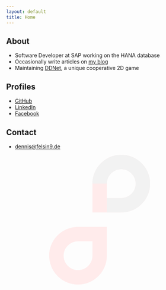 ```yaml
---
layout: default
title: Home
---
```

## About

- Software Developer at SAP working on the HANA database
- Occasionally write articles on [my blog](https://hookrace.net/)
- Maintaining [DDNet](https://ddnet.tw/), a unique cooperative 2D game

## Profiles

- [GitHub](https://github.com/def-)
- [LinkedIn](https://www.linkedin.com/in/defelsing)
- [Facebook](https://www.facebook.com/defelsing)

## Contact

- [dennis@felsin9.de](mailto:dennis@felsin9.de)

<div style="text-align:center"><svg xmlns="http://www.w3.org/2000/svg" version="1" height="350" width="272.222"><g><path d="M194.5 0c-42.946 0-77.8 34.854-77.8 77.8v77.8h77.8c42.946 0 77.8-34.854 77.8-77.8s-34.854-77.8-77.8-77.8zm0 38.9c21.473 0 38.9 17.427 38.9 38.9s-17.427 38.9-38.9 38.9h-38.9v-38.9c0-21.473 17.427-38.9 38.9-38.9z" fill="#ffebeb"/><path d="M77.8 350.1c42.946 0 77.8-34.854 77.8-77.8v-77.8h-77.8c-42.946 0-77.8 34.854-77.8 77.8s34.854 77.8 77.8 77.8zm0-38.9c-21.473 0-38.9-17.427-38.9-38.9s17.427-38.9 38.9-38.9h38.9v38.9c0 21.473-17.427 38.9-38.9 38.9z" fill="#ffebeb"/><path d="M194.5 0c-42.918 0-77.755 34.811-77.798 77.719h38.897v77.881h38.902c42.946 0 77.8-34.854 77.8-77.8s-34.854-77.8-77.8-77.8zm0 38.9c21.473 0 38.9 17.427 38.9 38.9s-17.427 38.9-38.9 38.9h-38.9v-38.9c0-21.473 17.427-38.9 38.9-38.9z" fill="#f2f2f2"/></g></svg></div>
